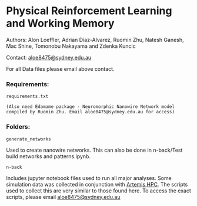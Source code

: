 # Physical Reinforcement Learning and Working Memory

Authors: Alon Loeffler, Adrian Diaz-Alvarez, Ruomin Zhu, Natesh Ganesh, Mac Shine, Tomonobu Nakayama and Zdenka Kuncic

Contact: aloe8475@sydney.edu.au

For all Data files please email above contact. 


### Requirements:

```
requirements.txt

(Also need Edamame package - Neuromorphic Nanowire Network model compiled by Ruomin Zhu. Email aloe8475@sydney.edu.au for access)
```

### Folders:

```
generate_networks
```
Used to create nanowire networks. This can also be done in n-back/Test build networks and patterns.ipynb.

```
n-back
```
Includes jupyter notebook files used to run all major analyses. 
Some simulation data was collected in conjunction with [Artemis HPC](https://www.sydney.edu.au/research/facilities/sydney-informatics-hub/digital-research-infrastructure.html). The scripts used to collect this are very similar to those found here. To access the exact scripts, please email aloe8475@sydney.edu.au

